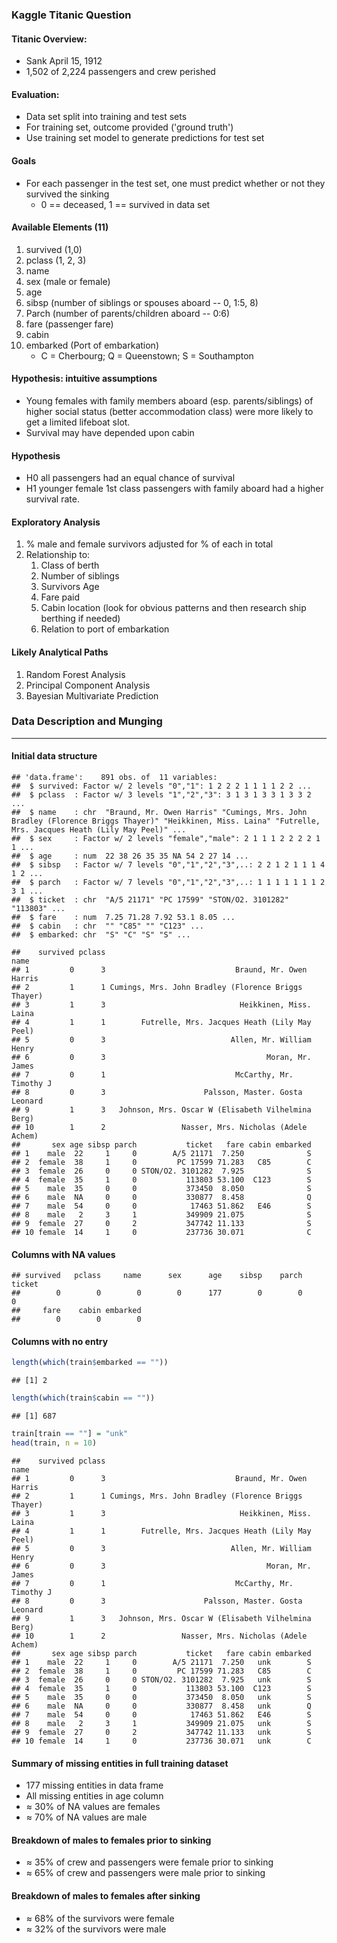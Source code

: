 ### Kaggle Titanic Question

#### Titanic Overview: 
* Sank April 15, 1912
* 1,502 of 2,224 passengers and crew perished

#### Evaluation: 
* Data set split into training and test sets
* For training set, outcome provided ('ground truth')
* Use training set model to generate predictions for test set 

#### Goals
* For each passenger in the test set, one must predict whether or not they survived the sinking
	* 0 == deceased, 1 == survived in data set
	
#### Available Elements (11)
1. survived (1,0)
2. pclass (1, 2, 3)
3. name
4. sex (male or female)
5. age
6. sibsp (number of siblings or spouses aboard -- 0, 1:5, 8)
7. Parch (number of parents/children aboard -- 0:6)
8. fare (passenger fare)
9. cabin 
10. embarked (Port of embarkation)
	* C = Cherbourg; Q = Queenstown; S = Southampton 
	
#### Hypothesis: intuitive assumptions
* Young females with family members aboard (esp. parents/siblings) of higher social status (better accommodation class) were more likely to get a limited lifeboat slot. 
* Survival may have depended upon cabin

#### Hypothesis
* H0 all passengers had an equal chance of survival
* H1 younger female 1st class passengers with family aboard had a higher survival rate. 

#### Exploratory Analysis 
1. % male and female survivors adjusted for % of each in total
2. Relationship to: 
	1. Class of berth
	2. Number of siblings
	3. Survivors Age
	4. Fare paid
	5. Cabin location (look for obvious patterns and then research ship berthing if needed)
	6. Relation to port of embarkation
	
#### Likely Analytical Paths
1. Random Forest Analysis
2. Principal Component Analysis
3. Bayesian Multivariate Prediction 

### Data Description and Munging
********
<!--- Start Analysis JW --->
<!--- set working directory and read in dataset -->


#### Initial data structure

```
## 'data.frame':	891 obs. of  11 variables:
##  $ survived: Factor w/ 2 levels "0","1": 1 2 2 2 1 1 1 1 2 2 ...
##  $ pclass  : Factor w/ 3 levels "1","2","3": 3 1 3 1 3 3 1 3 3 2 ...
##  $ name    : chr  "Braund, Mr. Owen Harris" "Cumings, Mrs. John Bradley (Florence Briggs Thayer)" "Heikkinen, Miss. Laina" "Futrelle, Mrs. Jacques Heath (Lily May Peel)" ...
##  $ sex     : Factor w/ 2 levels "female","male": 2 1 1 1 2 2 2 2 1 1 ...
##  $ age     : num  22 38 26 35 35 NA 54 2 27 14 ...
##  $ sibsp   : Factor w/ 7 levels "0","1","2","3",..: 2 2 1 2 1 1 1 4 1 2 ...
##  $ parch   : Factor w/ 7 levels "0","1","2","3",..: 1 1 1 1 1 1 1 2 3 1 ...
##  $ ticket  : chr  "A/5 21171" "PC 17599" "STON/O2. 3101282" "113803" ...
##  $ fare    : num  7.25 71.28 7.92 53.1 8.05 ...
##  $ cabin   : chr  "" "C85" "" "C123" ...
##  $ embarked: chr  "S" "C" "S" "S" ...
```

```
##    survived pclass                                                name
## 1         0      3                             Braund, Mr. Owen Harris
## 2         1      1 Cumings, Mrs. John Bradley (Florence Briggs Thayer)
## 3         1      3                              Heikkinen, Miss. Laina
## 4         1      1        Futrelle, Mrs. Jacques Heath (Lily May Peel)
## 5         0      3                            Allen, Mr. William Henry
## 6         0      3                                    Moran, Mr. James
## 7         0      1                             McCarthy, Mr. Timothy J
## 8         0      3                      Palsson, Master. Gosta Leonard
## 9         1      3   Johnson, Mrs. Oscar W (Elisabeth Vilhelmina Berg)
## 10        1      2                 Nasser, Mrs. Nicholas (Adele Achem)
##       sex age sibsp parch           ticket   fare cabin embarked
## 1    male  22     1     0        A/5 21171  7.250              S
## 2  female  38     1     0         PC 17599 71.283   C85        C
## 3  female  26     0     0 STON/O2. 3101282  7.925              S
## 4  female  35     1     0           113803 53.100  C123        S
## 5    male  35     0     0           373450  8.050              S
## 6    male  NA     0     0           330877  8.458              Q
## 7    male  54     0     0            17463 51.862   E46        S
## 8    male   2     3     1           349909 21.075              S
## 9  female  27     0     2           347742 11.133              S
## 10 female  14     1     0           237736 30.071              C
```

#### Columns with NA values
<!-- Figure out NA values -->

```
## survived   pclass     name      sex      age    sibsp    parch   ticket 
##        0        0        0        0      177        0        0        0 
##     fare    cabin embarked 
##        0        0        0
```




#### Columns with no entry

```r
length(which(train$embarked == ""))
```

```
## [1] 2
```

```r
length(which(train$cabin == ""))
```

```
## [1] 687
```

```r
train[train == ""] = "unk"
head(train, n = 10)
```

```
##    survived pclass                                                name
## 1         0      3                             Braund, Mr. Owen Harris
## 2         1      1 Cumings, Mrs. John Bradley (Florence Briggs Thayer)
## 3         1      3                              Heikkinen, Miss. Laina
## 4         1      1        Futrelle, Mrs. Jacques Heath (Lily May Peel)
## 5         0      3                            Allen, Mr. William Henry
## 6         0      3                                    Moran, Mr. James
## 7         0      1                             McCarthy, Mr. Timothy J
## 8         0      3                      Palsson, Master. Gosta Leonard
## 9         1      3   Johnson, Mrs. Oscar W (Elisabeth Vilhelmina Berg)
## 10        1      2                 Nasser, Mrs. Nicholas (Adele Achem)
##       sex age sibsp parch           ticket   fare cabin embarked
## 1    male  22     1     0        A/5 21171  7.250   unk        S
## 2  female  38     1     0         PC 17599 71.283   C85        C
## 3  female  26     0     0 STON/O2. 3101282  7.925   unk        S
## 4  female  35     1     0           113803 53.100  C123        S
## 5    male  35     0     0           373450  8.050   unk        S
## 6    male  NA     0     0           330877  8.458   unk        Q
## 7    male  54     0     0            17463 51.862   E46        S
## 8    male   2     3     1           349909 21.075   unk        S
## 9  female  27     0     2           347742 11.133   unk        S
## 10 female  14     1     0           237736 30.071   unk        C
```


#### Summary of missing entities in full training dataset
* 177 missing entities in data frame
* All missing entities in age column
* $\approx$ 30% of NA values are females
* $\approx$ 70% of NA values are male

#### Breakdown of males to females prior to sinking


* $\approx$ 35% of crew and passengers were female prior to sinking
* $\approx$ 65% of crew and passengers were male prior to sinking


#### Breakdown of males to females after sinking


* $\approx$ 68% of the survivors were female
* $\approx$ 32% of the survivors were male
